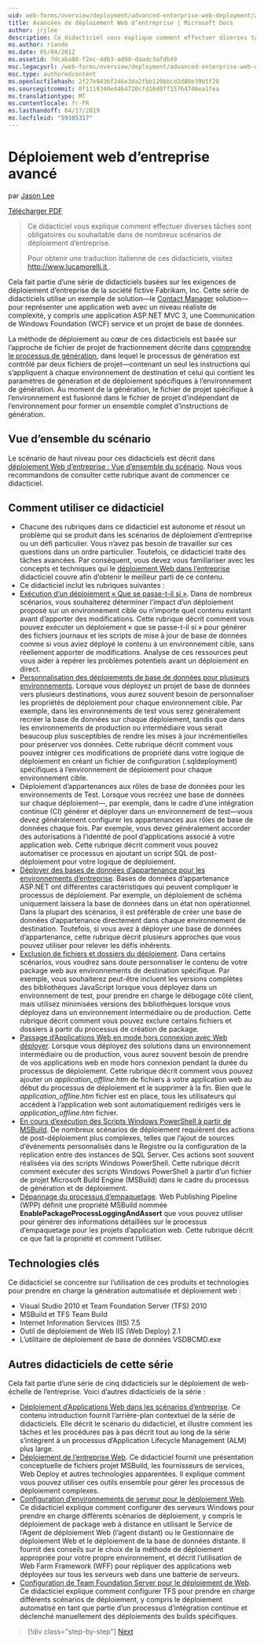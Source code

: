 ```yaml
---
uid: web-forms/overview/deployment/advanced-enterprise-web-deployment/advanced-enterprise-web-deployment
title: Avancées de déploiement Web d’entreprise | Microsoft Docs
author: jrjlee
description: Ce didacticiel vous explique comment effectuer diverses tâches sont obligatoires ou souhaitable dans de nombreux scénarios de déploiement d’entreprise. Pour un translati italien...
ms.author: riande
ms.date: 05/04/2012
ms.assetid: 7dcaba80-f2ec-4db3-ad98-daadc3afdb49
msc.legacyurl: /web-forms/overview/deployment/advanced-enterprise-web-deployment/advanced-enterprise-web-deployment
msc.type: authoredcontent
ms.openlocfilehash: 2f27e9436f246e3da2fbb129bbcd2d80e39b5f28
ms.sourcegitcommit: 0f1119340e4464720cfd16d0ff15764746ea1fea
ms.translationtype: MT
ms.contentlocale: fr-FR
ms.lasthandoff: 04/17/2019
ms.locfileid: "59385317"
---
```

# <a name="advanced-enterprise-web-deployment"></a>Déploiement web d’entreprise avancé

par [Jason Lee](https://github.com/jrjlee)

[Télécharger PDF](https://msdnshared.blob.core.windows.net/media/MSDNBlogsFS/prod.evol.blogs.msdn.com/CommunityServer.Blogs.Components.WeblogFiles/00/00/00/63/56/8130.DeployingWebAppsInEnterpriseScenarios.pdf)

> Ce didacticiel vous explique comment effectuer diverses tâches sont obligatoires ou souhaitable dans de nombreux scénarios de déploiement d’entreprise.
> 
> Pour obtenir une traduction italienne de ces didacticiels, visitez [ http://www.lucamorelli.it ](http://www.lucamorelli.it).


Cela fait partie d’une série de didacticiels basées sur les exigences de déploiement d’entreprise de la société fictive Fabrikam, Inc. Cette série de didacticiels utilise un exemple de solution&#x2014;le [Contact Manager](../web-deployment-in-the-enterprise/the-contact-manager-solution.md) solution&#x2014;pour représenter une application web avec un niveau réaliste de complexité, y compris une application ASP.NET MVC 3, une Communication de Windows Foundation (WCF) service et un projet de base de données.

La méthode de déploiement au cœur de ces didacticiels est basée sur l’approche de fichier de projet de fractionnement décrite dans [comprendre le processus de génération](../web-deployment-in-the-enterprise/understanding-the-build-process.md), dans lequel le processus de génération est contrôlé par deux fichiers de projet&#x2014;contenant un seul les instructions qui s’appliquent à chaque environnement de destination et celui qui contient les paramètres de génération et de déploiement spécifiques à l’environnement de génération. Au moment de la génération, le fichier de projet spécifique à l’environnement est fusionné dans le fichier de projet d’indépendant de l’environnement pour former un ensemble complet d’instructions de génération.

## <a name="scenario-overview"></a>Vue d’ensemble du scénario

Le scénario de haut niveau pour ces didacticiels est décrit dans [déploiement Web d’entreprise : Vue d’ensemble du scénario](../deploying-web-applications-in-enterprise-scenarios/enterprise-web-deployment-scenario-overview.md). Nous vous recommandons de consulter cette rubrique avant de commencer ce didacticiel.

## <a name="how-to-use-this-tutorial"></a>Comment utiliser ce didacticiel

- Chacune des rubriques dans ce didacticiel est autonome et résout un problème qui se produit dans les scénarios de déploiement d’entreprise ou un défi particulier. Vous n’avez pas besoin de travailler sur ces questions dans un ordre particulier. Toutefois, ce didacticiel traite des tâches avancées. Par conséquent, vous devez vous familiariser avec les concepts et techniques qui le [déploiement Web dans l’entreprise](../web-deployment-in-the-enterprise/web-deployment-in-the-enterprise.md) didacticiel couvre afin d’obtenir le meilleur parti de ce contenu.
- Ce didacticiel inclut les rubriques suivantes :
- [Exécution d’un déploiement « Que se passe-t-il si »](performing-a-what-if-deployment.md). Dans de nombreux scénarios, vous souhaiterez déterminer l’impact d’un déploiement proposé sur un environnement cible ou n’importe quel contenu existant avant d’apporter des modifications. Cette rubrique décrit comment vous pouvez exécuter un déploiement « que se passe-t-il si » pour générer des fichiers journaux et les scripts de mise à jour de base de données comme si vous aviez déployé le contenu à un environnement cible, sans réellement apporter de modifications. Analyse de ces ressources peut vous aider à repérer les problèmes potentiels avant un déploiement en direct.
- [Personnalisation des déploiements de base de données pour plusieurs environnements](customizing-database-deployments-for-multiple-environments.md). Lorsque vous déployez un projet de base de données vers plusieurs destinations, vous aurez souvent besoin de personnaliser les propriétés de déploiement pour chaque environnement cible. Par exemple, dans les environnements de test vous serez généralement recréer la base de données sur chaque déploiement, tandis que dans les environnements de production ou intermédiaire vous serait beaucoup plus susceptibles de rendre les mises à jour incrémentielles pour préserver vos données. Cette rubrique décrit comment vous pouvez intégrer ces modifications de propriété dans votre logique de déploiement en créant un fichier de configuration (.sqldeployment) spécifiques à l’environnement de déploiement pour chaque environnement cible.
- Déploiement d’appartenances aux rôles de base de données pour les environnements de Test. Lorsque vous recréez une base de données sur chaque déploiement&#x2014;, par exemple, dans le cadre d’une intégration continue (CI) générer et déployer dans un environnement de test&#x2014;vous devez généralement configurer les appartenances aux rôles de base de données chaque fois. Par exemple, vous devez généralement accorder des autorisations à l’identité de pool d’applications associé à votre application web. Cette rubrique décrit comment vous pouvez automatiser ce processus en ajoutant un script SQL de post-déploiement pour votre logique de déploiement.
- [Déployer des bases de données d’appartenance pour les environnements d’entreprise](deploying-membership-databases-to-enterprise-environments.md). Bases de données d’appartenance ASP.NET ont différentes caractéristiques qui peuvent compliquer le processus de déploiement. Par exemple, un déploiement de schéma uniquement laissera la base de données dans un état non opérationnel. Dans la plupart des scénarios, il est préférable de créer une base de données d’appartenance directement dans chaque environnement de destination. Toutefois, si vous avez à déployer une base de données d’appartenance, cette rubrique décrit plusieurs approches que vous pouvez utiliser pour relever les défis inhérents.
- [Exclusion de fichiers et dossiers du déploiement](excluding-files-and-folders-from-deployment.md). Dans certains scénarios, vous voudrez sans doute personnaliser le contenu de votre package web aux environnements de destination spécifique. Par exemple, vous souhaiterez peut-être incluent les versions complètes des bibliothèques JavaScript lorsque vous déployez dans un environnement de test, pour prendre en charge le débogage côté client, mais utilisez minimisées versions des bibliothèques lorsque vous déployez dans un environnement intermédiaire ou de production. Cette rubrique décrit comment vous pouvez exclure certains fichiers et dossiers à partir du processus de création de package.
- [Passage d’Applications Web en mode hors connexion avec Web déployer](taking-web-applications-offline-with-web-deploy.md). Lorsque vous déployez des solutions dans un environnement intermédiaire ou de production, vous aurez souvent besoin de prendre de vos applications web en mode hors connexion pendant la durée du processus de déploiement. Cette rubrique décrit comment vous pouvez ajouter un *application\_offline.htm* de fichiers à votre application web au début du processus de déploiement et le supprimer à la fin. Bien que le *application\_offline.htm* fichier est en place, tous les utilisateurs qui accèdent à l’application web sont automatiquement redirigés vers le *application\_offline.htm* fichier.
- [En cours d’exécution des Scripts Windows PowerShell à partir de MSBuild](running-windows-powershell-scripts-from-msbuild-project-files.md). De nombreux scénarios de déploiement requièrent des actions de post-déploiement plus complexes, telles que l’ajout de sources d’événements personnalisés dans le Registre ou la configuration de la réplication entre des instances de SQL Server. Ces actions sont souvent réalisées via des scripts Windows PowerShell. Cette rubrique décrit comment exécuter des scripts Windows PowerShell à partir d’un fichier de projet Microsoft Build Engine (MSBuild) dans le cadre du processus de génération et de déploiement.
- [Dépannage du processus d’empaquetage](troubleshooting-the-packaging-process.md). Web Publishing Pipeline (WPP) définit une propriété MSBuild nommée **EnablePackageProcessLoggingAndAssert** que vous pouvez utiliser pour générer des informations détaillées sur le processus d’empaquetage pour les projets d’application web. Cette rubrique décrit ce que fait la propriété et comment l’utiliser.

## <a name="key-technologies"></a>Technologies clés

Ce didacticiel se concentre sur l’utilisation de ces produits et technologies pour prendre en charge la génération automatisée et déploiement web :

- Visual Studio 2010 et Team Foundation Server (TFS) 2010
- MSBuild et TFS Team Build
- Internet Information Services (IIS) 7.5
- Outil de déploiement de Web IIS (Web Deploy) 2.1
- L’utilitaire de déploiement de base de données VSDBCMD.exe

## <a name="other-tutorials-in-this-series"></a>Autres didacticiels de cette série

Cela fait partie d’une série de cinq didacticiels sur le déploiement de web-échelle de l’entreprise. Voici d’autres didacticiels de la série :

- [Déploiement d’Applications Web dans les scénarios d’entreprise](../deploying-web-applications-in-enterprise-scenarios/deploying-web-applications-in-enterprise-scenarios.md). Ce contenu introduction fournit l’arrière-plan contextuel de la série de didacticiels. Elle décrit le scénario du didacticiel, et illustre comment les tâches et les procédures pas à pas décrit tout au long de la série s’intègrent à un processus d’Application Lifecycle Management (ALM) plus large.
- [Déploiement de l’entreprise Web](../web-deployment-in-the-enterprise/web-deployment-in-the-enterprise.md). Ce didacticiel fournit une présentation conceptuelle de fichiers projet MSBuild, les fournisseurs de services, Web Deploy et autres technologies apparentées. Il explique comment vous pouvez utiliser ces outils ensemble pour gérer les processus de déploiement complexes.
- [Configuration d’environnements de serveur pour le déploiement Web](../configuring-server-environments-for-web-deployment/configuring-server-environments-for-web-deployment.md). Ce didacticiel explique comment configurer des serveurs Windows pour prendre en charge différents scénarios de déploiement, y compris le déploiement de package web à distance en utilisant le Service de l’Agent de déploiement Web (l’agent distant) ou le Gestionnaire de déploiement Web et le déploiement de la base de données distante. Il fournit des conseils sur le choix de la méthode de déploiement appropriée pour votre propre environnement, et décrit l’utilisation de Web Farm Framework (WFF) pour répliquer des applications web déployées sur tous les serveurs web dans une batterie de serveurs.
- [Configuration de Team Foundation Server pour le déploiement de Web](../configuring-team-foundation-server-for-web-deployment/configuring-team-foundation-server-for-web-deployment.md). Ce didacticiel explique comment configurer TFS pour prendre en charge différents scénarios de déploiement, y compris le déploiement automatisé en tant que partie d’un processus d’intégration continue et déclenché manuellement des déploiements des builds spécifiques.

> [!div class="step-by-step"]
> [Next](performing-a-what-if-deployment.md)
